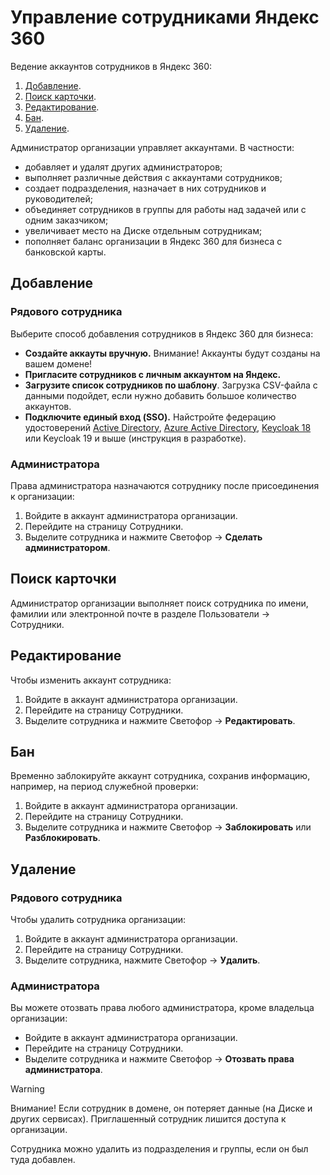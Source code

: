 # Управление сотрудниками Яндекс 360

Ведение аккаунтов сотрудников в Яндекс 360:

1. [Добавление](#add).
2. [Поиск карточки](#search).
3. [Редактирование](#edit).
5. [Бан](#ban).
6. [Удаление](#delete).

Администратор организации управляет аккаунтами. В частности:

- добавляет и удалят других администраторов;
- выполняет различные действия с аккаунтами сотрудников;
- создает подразделения, назначает в них сотрудников и руководителей;
- объединяет сотрудников в группы для работы над задачей или с одним заказчиком;
- увеличивает место на Диске отдельным сотрудникам;
- пополняет баланс организации в Яндекс 360 для бизнеса с банковской карты.

## <a id="add">Добавление</a>

### Рядового сотрудника

Выберите способ добавления сотрудников в Яндекс 360 для бизнеса:

- **Создайте аккауты вручную.** Внимание! Аккаунты будут созданы на вашем домене!
- **Пригласите сотрудников с личным аккаунтом на Яндекс.**
- **Загрузите список сотрудников по шаблону**. Загрузка CSV-файла с данными подойдет, если нужно добавить большое количество аккаунтов.
- **Подключите единый вход (SSO).** Найстройте федерацию удостоверений [Active Directory](https://yandex.ru/support/yandex-360/business/admin/ru/sso/adfs-preset), [Azure Active Directory](https://yandex.ru/support/yandex-360/business/admin/ru/sso/adfs-azure-preset), [Keycloak 18](https://yandex.ru/support/yandex-360/business/admin/ru/sso/keycloak-preset-18) или Keycloak 19 и выше (инструкция в разработке).

### Администратора

Права администратора назначаются сотруднику после присоединения к организации:

1. Войдите в аккаунт администратора организации.
2. Перейдите на страницу Сотрудники.
3. Выделите сотрудника и нажмите Светофор → **Сделать администратором**.

## <a id="search">Поиск карточки</a>

Администратор организации выполняет поиск сотрудника по имени, фамилии или электронной почте в разделе Пользователи → Сотрудники.

## <a id="edit">Редактирование</a>

Чтобы изменить аккаунт сотрудника:

1. Войдите в аккаунт администратора организации.
2. Перейдите на страницу Сотрудники.
3. Выделите сотрудника и нажмите Светофор → **Редактировать**.

## <a id="ban">Бан</a>

Временно заблокируйте аккаунт сотрудника, сохранив информацию, например, на период служебной проверки:

1. Войдите в аккаунт администратора организации.
2. Перейдите на страницу Сотрудники.
3. Выделите сотрудника и нажмите Светофор → **Заблокировать** или **Разблокировать**.

## <a id="delete">Удаление</a>

### Рядового сотрудника

Чтобы удалить сотрудника организации:

1. Войдите в аккаунт администратора организации.
2. Перейдите на страницу Сотрудники.
3. Выделите сотрудника, нажмите Светофор → **Удалить**.

### Администратора

Вы можете отозвать права любого администратора, кроме владельца организации:

- Войдите в аккаунт администратора организации.
- Перейдите на страницу Сотрудники.
- Выделите сотрудника и нажмите Светофор → **Отозвать права администратора**.

> [!WARNING]  
> Внимание! Если сотрудник в домене, он потеряет данные (на Диске и других сервисах). Приглашенный сотрудник лишится доступа к организации.

Сотрудника можно удалить из подразделения и группы, если он был туда добавлен.
